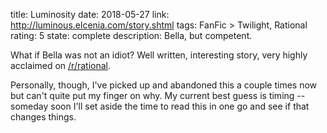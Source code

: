 title: Luminosity
date: 2018-05-27
link: http://luminous.elcenia.com/story.shtml
tags: FanFic > Twilight, Rational
rating: 5
state: complete
description: Bella, but competent.

What if Bella was not an idiot? Well written, interesting story, very highly
acclaimed on
<a href='https://www.reddit.com/r/rational/wiki/index'>/r/rational</a>.

Personally, though, I've picked up and abandoned this a couple times now but
can't quite put my finger on why. My current best guess is timing -- someday
soon I'll set aside the time to read this in one go and see if that changes
things.
